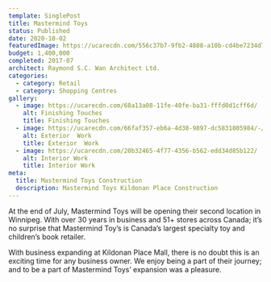 ```yaml
---
template: SinglePost
title: Mastermind Toys
status: Published
date: 2020-10-02
featuredImage: https://ucarecdn.com/556c37b7-9fb2-4808-a10b-cd4be7234d75/-/crop/1401x807/24,0/-/preview/
budget: 1,400,000
completed: 2017-07
architect: Raymond S.C. Wan Architect Ltd.
categories:
  - category: Retail
  - category: Shopping Centres
gallery:
  - image: https://ucarecdn.com/68a13a08-11fe-40fe-ba31-fffd0d1cff6d/
    alt: Finishing Touches
    title: Finishing Touches
  - image: https://ucarecdn.com/66faf357-eb6a-4d38-9897-dc5831805984/-/crop/1206x660/160,166/-/preview/
    alt: Exterior  Work
    title: Exterior  Work
  - image: https://ucarecdn.com/20b32465-4f77-4356-b562-edd34d85b122/
    alt: Interior Work
    title: Interior Work
meta:
  title: Mastermind Toys Construction
  description: Mastermind Toys Kildonan Place Construction
---
```

At the end of July, Mastermind Toys will be opening their second location in Winnipeg. With over 30 years in business and 51+ stores across Canada; it’s no surprise that Mastermind Toy’s is Canada’s largest specialty toy and children’s book retailer.

With business expanding at Kildonan Place Mall, there is no doubt this is an exciting time for any business owner. We enjoy being a part of their journey; and to be a part of Mastermind Toys’ expansion was a pleasure.